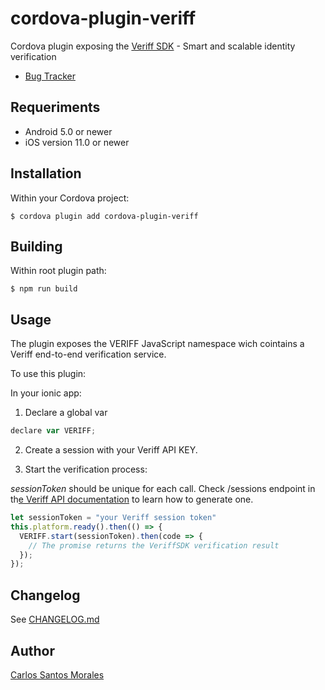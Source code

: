 # cordova-plugin-veriff

Cordova plugin exposing the [Veriff SDK](https://www.veriff.com/) - Smart and scalable identity verification


- [Bug Tracker](https://github.com/CSantosM/cordova-plugin-veriff/issues)


## Requeriments
- Android 5.0 or newer
- iOS version 11.0 or newer
## Installation

Within your Cordova project:

`$ cordova plugin add cordova-plugin-veriff`


## Building

Within root plugin path:

`$ npm run build`

## Usage

The plugin exposes the VERIFF JavaScript namespace wich cointains a Veriff end-to-end verification service.

To use this plugin:

In your ionic app:

1. Declare a global var

```javascript
declare var VERIFF;
```

2. Create a session with your Veriff API KEY.


2. Start the verification process:

*sessionToken* should be unique for each call. Check /sessions endpoint in th[e Veriff API documentation](https://developers.veriff.com/#sessions) to learn how to generate one.

```javascript
let sessionToken = "your Veriff session token"
this.platform.ready().then(() => {
  VERIFF.start(sessionToken).then(code => {
    // The promise returns the VeriffSDK verification result 
  });
});
```

## Changelog

See [CHANGELOG.md](CHANGELOG.md)

## Author

[Carlos Santos Morales](https://www.linkedin.com/in/csantosm/)
